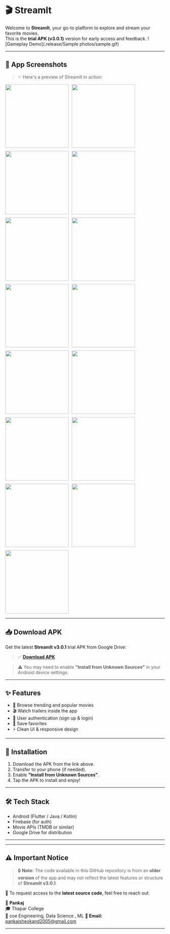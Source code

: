 # 🎬 StreamIt

Welcome to **StreamIt**, your go-to platform to explore and stream your favorite movies.  
This is the **trial APK (v3.0.1)** version for early access and feedback.
![Gameplay Demo](.release/Sample photos/sample.gif)

---

## 📱 App Screenshots

> ✨ Here's a preview of StreamIt in action:

<div style="display: flex; flex-wrap: wrap; gap: 10px;">
  <img src="release/Sample photos/1.jpg" width="200"/>
  <img src="release/Sample photos/2.jpg" width="200"/>
  <img src="release/Sample photos/3.jpg" width="200"/>
  <img src="release/Sample photos/4.jpg" width="200"/>
  <img src="release/Sample photos/5.jpg" width="200"/>
  <img src="release/Sample photos/6.jpg" width="200"/>
  <img src="release/Sample photos/7.jpg" width="200"/>
  <img src="release/Sample photos/8.jpg" width="200"/>
  <img src="release/Sample photos/9.jpg" width="200"/>
  <img src="release/Sample photos/10.jpg" width="200"/>
  <img src="release/Sample photos/11.jpg" width="200"/>
  <img src="release/Sample photos/12.jpg" width="200"/>
  <img src="release/Sample photos/13.jpg" width="200"/>
  <img src="release/Sample photos/14.jpg" width="200"/>
  <img src="release/Sample photos/15.jpg" width="200"/>
</div>

---

## 📥 Download APK

Get the latest **StreamIt v3.0.1** trial APK from Google Drive:

> ✅ [**Download APK**](https://drive.google.com/file/d/1buIZH2bOD1ptokXaISvFa627SDvJ2wqM/view?usp=drivesdk)

> ⚠️ You may need to enable **"Install from Unknown Sources"** in your Android device settings.

---

## ✨ Features

- 🔎 Browse trending and popular movies
- 🎬 Watch trailers inside the app
- 🔐 User authentication (sign up & login)
- 📁 Save favorites
- ⚡ Clean UI & responsive design

---

## 🚀 Installation

1. Download the APK from the link above.
2. Transfer to your phone (if needed).
3. Enable **"Install from Unknown Sources"**.
4. Tap the APK to install and enjoy!

---

## 🛠️ Tech Stack

- Android (Flutter / Java / Kotlin)
- Firebase (for auth)
- Movie APIs (TMDB or similar)
- Google Drive for distribution

---
---

## ⚠️ Important Notice

> 🔒 **Note:** The code available in this GitHub repository is from an **older version** of the app and may not reflect the latest features or structure of **StreamIt v3.0.1**.

📩 To request access to the **latest source code**, feel free to reach out:

👤 **Pankaj**  
🎓 Thapar College  
📌 coe Engineering, Data Science , ML
**📧 Email:** pankajsheokand2005@gmail.com

---


